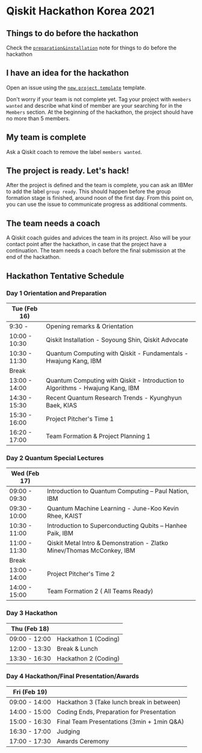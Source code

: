 # Qiskit Hackathon Korea 2021

## Things to do before the hackathon

Check the [`preparation&installation`](preparation%26installation.md) note for things to do before the hackathon

## I have an idea for the hackathon

Open an issue using the [`new project template`](https://github.com/qiskit-community/qiskit-hackathon-korea-21/issues/new?assignees=&labels=members+wanted&template=new-project-template.md&title=Project+name) template.

Don't worry if your team is not complete yet.
Tag your project with `members wanted` and describe what kind of member are your searching for in the `Members` section.
At the beginning of the hackathon, the project should have no more than 5 members.

## My team is complete

Ask a Qiskit coach to remove the label `members wanted`.

## The project is ready. Let's hack!

After the project is defined and the team is complete, you can ask an IBMer to add the label `group ready`. This should happen before the group formation stage is finished, around noon of the first day. From this point on, you can use the issue to communicate progress as additional comments.

## The team needs a coach

A Qiskit coach guides and advices the team in its project.
Also will be your contact point after the hackathon, in case that the project have a continuation.
The team needs a coach before the final submission at the end of the hackathon.


## Hackathon Tentative Schedule
### Day 1 Orientation and Preparation
| Tue (Feb 16) |  |
| -------------- | --------------------------------- |
| 9:30 - | Opening remarks & Orientation|
| 10:00 - 10:30 | Qiskit Installation - Soyoung Shin, Qiskit Advocate|
| 10:30 - 11:30 | Quantum Computing with Qiskit - Fundamentals - Hwajung Kang, IBM|
| Break | |
| 13:00 - 14:00 | Quantum Computing with Qiskit - Introduction to Algorithms - Hwajung Kang, IBM|
| 14:30 - 15:30 | Recent Quantum Research Trends - ‪Kyunghyun Baek, KIAS|
| 15:30 - 16:00 | Project Pitcher's Time 1|
| 16:20 - 17:00 | Team Formation & Project Planning 1|

### Day 2 Quantum Special Lectures
| Wed (Feb 17) |  |
| -------------- | --------------------------------- |
| 09:00 - 09:30 | Introduction to Quantum Computing – Paul Nation, IBM |
| 09:30 - 10:00 | Quantum Machine Learning -  June-Koo Kevin Rhee, KAIST |
| 10:30 - 11:00 | Introduction to Superconducting Qubits – Hanhee Paik, IBM|
| 11:00 - 11:30 | Qiskit Metal Intro & Demonstration - Zlatko Minev/Thomas McConkey, IBM |
| Break | |
| 13:00 - 14:00 | Project Pitcher's Time 2|
| 14:00 - 15:00 | Team Formation 2 ( All Teams Ready) |

### Day 3 Hackathon
| Thu (Feb 18) |  |
| -------------- | --------------------------------- |
| 09:00 - 12:00 | Hackathon 1 (Coding) |
| 12:00 - 13:30 | Break & Lunch |
| 13:30 - 16:30 | Hackathon 2 (Coding) |

### Day 4 Hackathon/Final Presentation/Awards
| Fri (Feb 19) |  |
| -------------- | --------------------------------- |
| 09:00 - 14:00 | Hackathon 3 (Take lunch break in between) |
| 14:00 - 15:00 | Coding Ends, Preparation for Presentation |
| 15:00 - 16:30 | Final Team Presentations (3min + 1min Q&A) |
| 16:30 - 17:00 | Judging|
| 17:00 - 17:30 | Awards Ceremony|
